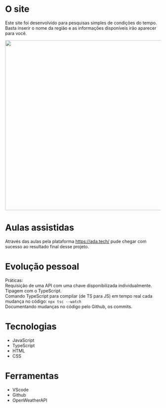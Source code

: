 # O site
Este site foi desenvolvido para pesquisas simples de condições do tempo. Basta inserir o nome da região e as informações disponíveis irão aparecer para você.
<div align="center">
  <img src="https://github.com/user-attachments/assets/fc90a48f-0dc1-485e-9e08-25db9e72f29a" width="550px"/>
</div>

# Aulas assistidas
Através das aulas pela plataforma https://ada.tech/ pude chegar com sucesso ao resultado final desse projeto.
# Evolução pessoal
Práticas:<br>
Requisição de uma API com uma chave disponibilizada individualmente.<br>
Tipagem com o TypeScript.<br>
Comando TypeScript para compilar (de TS para JS) em tempo real cada mudança no código: <code>npx tsc --watch</code> <br>
Documentando mudanças no código pelo Github, os commits.

# Tecnologias
<ul>
  <li>JavaScript</li>
  <li>TypeScript</li>
  <li>HTML</li>
  <li>CSS</li>
</ul>

# Ferramentas
<ul>
  <li>VScode</li>
  <li>Github</li>
  <li>OpenWeatherAPI</li>
</ul>



